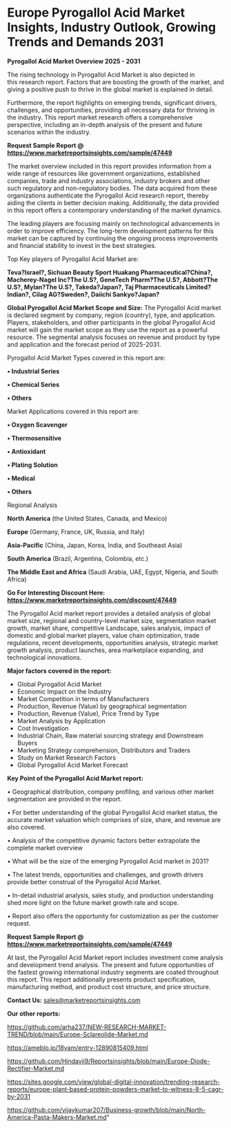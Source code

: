 # Europe Pyrogallol Acid Market Insights, Industry Outlook, Growing Trends and Demands 2031

<Strong> Pyrogallol Acid Market Overview 2025 - 2031</strong>

The rising technology in Pyrogallol Acid Market is also depicted in this research report. Factors that are boosting the growth of the market, and giving a positive push to thrive in the global market is explained in detail.

Furthermore, the report highlights on emerging trends, significant drivers, challenges, and opportunities, providing all necessary data for thriving in the industry. This report market research offers a comprehensive perspective, including an in-depth analysis of the present and future scenarios within the industry.

<strong>Request Sample Report @ <a href=https://www.marketreportsinsights.com/sample/47449>https://www.marketreportsinsights.com/sample/47449</a></strong>

The market overview included in this report provides information from a wide range of resources like government organizations, established companies, trade and industry associations, industry brokers and other such regulatory and non-regulatory bodies. The data acquired from these organizations authenticate the Pyrogallol Acid research report, thereby aiding the clients in better decision making. Additionally, the data provided in this report offers a contemporary understanding of the market dynamics.

The leading players are focusing mainly on technological advancements in order to improve efficiency. The long-term development patterns for this market can be captured by continuing the ongoing process improvements and financial stability to invest in the best strategies.

Top Key players of Pyrogallol Acid Market are:

<strong>Teva?Israel?, Sichuan Beauty Sport Huakang Pharmaceutical?China?, Macherey-Nagel Inc?The U.S?, GeneTech Pharm?The U.S?, Abbott?The U.S?, Mylan?The U.S?, Takeda?Japan?, Taj Pharmaceuticals Limited?Indian?, Cilag AG?Sweden?, Daiichi Sankyo?Japan?</strong>

<strong><b>Global Pyrogallol Acid Market Scope and Size:</b></strong>
The Pyrogallol Acid market is declared segment by company, region (country), type, and application. Players, stakeholders, and other participants in the global Pyrogallol Acid market will gain the market scope as they use the report as a powerful resource. The segmental analysis focuses on revenue and product by type and application and the forecast period of 2025-2031.

Pyrogallol Acid Market Types covered in this report are:

<strong>•  Industrial Series

•  Chemical Series

•  Others</strong>

Market Applications covered in this report are:

<strong>•  Oxygen Scavenger

•  Thermosensitive

•  Antioxidant

•  Plating Solution

•  Medical

•  Others</strong> 

Regional Analysis

<strong>North America</strong> (the United States, Canada, and Mexico)

<strong>Europe</strong> (Germany, France, UK, Russia, and Italy)

<strong>Asia-Pacific</strong> (China, Japan, Korea, India, and Southeast Asia)

<strong>South America</strong> (Brazil, Argentina, Colombia, etc.)

<strong>The Middle East and Africa</strong> (Saudi Arabia, UAE, Egypt, Nigeria, and South Africa)

<strong>Go For Interesting Discount Here: <a href=https://www.marketreportsinsights.com/discount/47449>https://www.marketreportsinsights.com/discount/47449</a></strong>

The Pyrogallol Acid market report provides a detailed analysis of global market size, regional and country-level market size, segmentation market growth, market share, competitive Landscape, sales analysis, impact of domestic and global market players, value chain optimization, trade regulations, recent developments, opportunities analysis, strategic market growth analysis, product launches, area marketplace expanding, and technological innovations.

<strong><b>Major factors covered in the report:</b></strong>
<ul>
  <li>Global Pyrogallol Acid Market </li>
  <li>Economic Impact on the Industry</li>
  <li>Market Competition in terms of Manufacturers</li>
  <li>Production, Revenue (Value) by geographical segmentation</li>
  <li>Production, Revenue (Value), Price Trend by Type</li>
  <li>Market Analysis by Application</li>
  <li>Cost Investigation</li>
  <li>Industrial Chain, Raw material sourcing strategy and Downstream Buyers</li>
  <li>Marketing Strategy comprehension, Distributors and Traders</li>
  <li>Study on Market Research Factors</li>
  <li>Global Pyrogallol Acid Market Forecast</li>
</ul>

<strong><b>Key Point of the Pyrogallol Acid Market report:</b></strong>

• Geographical distribution, company profiling, and various other market segmentation are provided in the report.

• For better understanding of the global Pyrogallol Acid market status, the accurate market valuation which comprises of size, share, and revenue are also covered.

• Analysis of the competitive dynamic factors better extrapolate the complete market overview

• What will be the size of the emerging Pyrogallol Acid market in 2031?

• The latest trends, opportunities and challenges, and growth drivers provide better construal of the Pyrogallol Acid Market.

• In-detail industrial analysis, sales study, and production understanding shed more light on the future market growth rate and scope.

• Report also offers the opportunity for customization as per the customer request.

<strong>Request Sample Report @ <a href=https://www.marketreportsinsights.com/sample/47449>https://www.marketreportsinsights.com/sample/47449</a></strong>

At last, the Pyrogallol Acid Market report includes investment come analysis and development trend analysis. The present and future opportunities of the fastest growing international industry segments are coated throughout this report. This report additionally presents product specification, manufacturing method, and product cost structure, and price structure.

<strong>Contact Us:</strong>
sales@marketreportsinsights.com

<strong>Our other reports:</strong>

<a href=https://github.com/arha237/NEW-RESEARCH-MARKET-TREND/blob/main/Europe-Sclareolide-Market.md>https://github.com/arha237/NEW-RESEARCH-MARKET-TREND/blob/main/Europe-Sclareolide-Market.md</a>

<a href=https://ameblo.jp/18yam/entry-12890815409.html>https://ameblo.jp/18yam/entry-12890815409.html</a>

<a href=https://github.com/Hindavii9/Reportsinsights/blob/main/Europe-Diode-Rectifier-Market.md>https://github.com/Hindavii9/Reportsinsights/blob/main/Europe-Diode-Rectifier-Market.md</a>

<a href=https://sites.google.com/view/global-digital-innovation/trending-research-reports/europe-plant-based-protein-powders-market-to-witness-8-5-cagr-by-2031>https://sites.google.com/view/global-digital-innovation/trending-research-reports/europe-plant-based-protein-powders-market-to-witness-8-5-cagr-by-2031</a>

<a href=https://github.com/vijaykumar207/Business-growth/blob/main/North-America-Pasta-Makers-Market.md>https://github.com/vijaykumar207/Business-growth/blob/main/North-America-Pasta-Makers-Market.md</a>"
